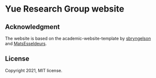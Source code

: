 # Yue Research Group website


## Acknowledgment

The website is based on the academic-website-template by [sbryngelson](https://github.com/sbryngelson/academic-website-template) and [MatsEsseldeurs](https://github.com/MatsEsseldeurs/MatsEsseldeurs.github.io).


## License

Copyright 2021, MIT license.
